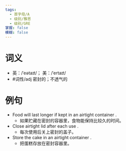 ```yaml
---
tags:
  - 首字母/A
  - 级别/雅思
  - 级别/GRE
掌握: false
模糊: false
---
```

# 词义
- 英：/ˈeətaɪt/； 美：/ˈertaɪt/
- #词性/adj  密封的；不透气的
# 例句
- Food will last longer if kept in an airtight container .
	- 如果贮藏在密封的容器里，食物能保持比较久的时间。
- Close airtight lid after each use .
	- 每次使用后关上密封的盖子。
- Store the cake in an airtight container .
	- 把蛋糕存放在密封容器里。
